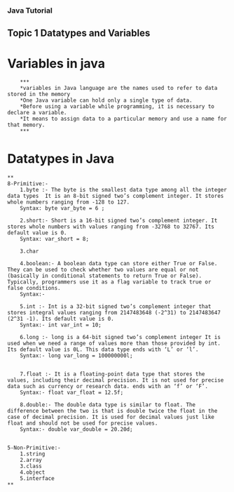 ### Java Tutorial
## Topic 1 Datatypes and Variables

# Variables in java
        ***
        *variables in Java language are the names used to refer to data stored in the memory
        *One Java variable can hold only a single type of data.
        *Before using a variable while programming, it is necessary to declare a variable.
        *It means to assign data to a particular memory and use a name for that memory.
        ***


# Datatypes in Java
    ** 
    8-Primitive:-
        1.byte :- The byte is the smallest data type among all the integer data types  It is an 8-bit signed two’s complement integer. It stores whole numbers ranging from -128 to 127.
        Syntax: byte var_byte = 6 ;

        2.short:- Short is a 16-bit signed two’s complement integer. It stores whole numbers with values ranging from -32768 to 32767. Its default value is 0.
        Syntax: var_short = 8;

        3.char

        4.boolean:- A boolean data type can store either True or False. They can be used to check whether two values are equal or not (basically in conditional statements to return True or False). Typically, programmers use it as a flag variable to track true or false conditions.
        Syntax:- 

        5.int :- Int is a 32-bit signed two’s complement integer that stores integral values ranging from 2147483648 (-2^31) to 2147483647 (2^31 -1). Its default value is 0.
        Syntax:- int var_int = 10;

        6.long :- long is a 64-bit signed two’s complement integer It is used when we need a range of values more than those provided by int. Its default value is 0L. This data type ends with ‘L’ or ‘l’.
        Syntax:- long var_long = 100000000l;


        7.float :- It is a floating-point data type that stores the values, including their decimal precision. It is not used for precise data such as currency or research data. ends with an ‘f’ or ‘F’.
        Syntax:- float var_float = 12.5f;

        8.double:- The double data type is similar to float. The difference between the two is that is double twice the float in the case of decimal precision. It is used for decimal values just like float and should not be used for precise values.
        Syntax:- double var_double = 20.20d;


    5-Non-Primitive:-
        1.string
        2.array
        3.class
        4.object
        5.interface
    **
